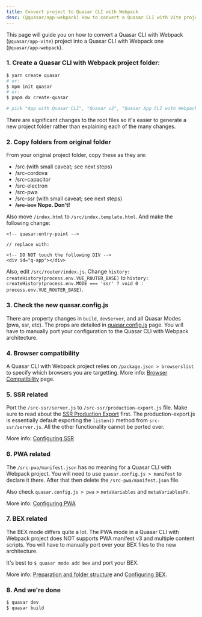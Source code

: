 ```yaml
---
title: Convert project to Quasar CLI with Webpack
desc: (@quasar/app-webpack) How to convert a Quasar CLI with Vite project to a Quasar CLI with Webpack one.
---
```


This page will guide you on how to convert a Quasar CLI with Webpack (`@quasar/app-vite`) project into a Quasar CLI with Webpack one (`@quasar/app-webpack`).

### 1. Create a Quasar CLI with Webpack project folder:

```bash
$ yarn create quasar
# or:
$ npm init quasar
# or:
$ pnpm dx create-quasar

# pick "App with Quasar CLI", "Quasar v2", "Quasar App CLI with Webpack"
```

There are significant changes to the root files so it's easier to generate a new project folder rather than explaining each of the many changes.

### 2. Copy folders from original folder

From your original project folder, copy these as they are:
  * /src (with small caveat; see next steps)
  * /src-cordova
  * /src-capacitor
  * /src-electron
  * /src-pwa
  * /src-ssr (with small caveat; see next steps)
  * ~~/src-bex~~ **Nope. Don't!**

Also move `/index.html` to `/src/index.template.html`. And make the following change:

```
<!-- quasar:entry-point -->

// replace with:

<!-- DO NOT touch the following DIV -->
<div id="q-app"></div>
```

Also, edit `/src/router/index.js`. Change `history: createHistory(process.env.VUE_ROUTER_BASE)` to `history: createHistory(process.env.MODE === 'ssr' ? void 0 : process.env.VUE_ROUTER_BASE)`.

### 3. Check the new quasar.config.js

There are property changes in `build`, `devServer`, and all Quasar Modes (pwa, ssr, etc). The props are detailed in [quasar.config.js](/quasar-cli-webpack/quasar-config-js) page. You will have to manually port your configuration to the Quasar CLI with Webpack architecture.

### 4. Browser compatibility

A Quasar CLI with Webpack project relies on `/package.json > browserslist` to specify which browsers you are targetting. More info: [Browser Compatibility](/quasar-cli-webpack/browser-compatibility) page.

### 5. SSR related

Port the `/src-ssr/server.js` to `/src-ssr/production-export.js` file. Make sure to read about the [SSR Production Export](/quasar-cli-webpack/developing-ssr/ssr-production-export) first. The production-export.js is essentially default exporting the `listen()` method from `src-ssr/server.js`. All the other functionality cannot be ported over.

More info: [Configuring SSR](/quasar-cli-webpack/developing-ssr/configuring-ssr)

### 6. PWA related

The `/src-pwa/manifest.json` has no meaning for a Quasar CLI with Webpack project. You will need to use `quasar.config.js > manifest` to declare it there. After that then delete the `/src-pwa/manifest.json` file.

Also check `quasar.config.js > pwa` > `metaVariables` and `metaVariablesFn`.

More info: [Configuring PWA](/quasar-cli-webpack/developing-pwa/configuring-pwa)

### 7. BEX related

The BEX mode differs quite a lot. The PWA mode in a Quasar CLI with Webpack project does NOT supports PWA manifest v3 and multiple content scripts. You will have to manually port over your BEX files to the new architecture.

It's best to `$ quasar mode add bex` and port your BEX.

More info: [Preparation and folder structure](/quasar-cli-webpack/developing-browser-extensions/preparation#2-understand-the-anatomy-of-src-bex) and [Configuring BEX](/quasar-cli-webpack/developing-browser-extensions/configuring-bex).

### 8. And we're done

```bash
$ quasar dev
$ quasar build
```
